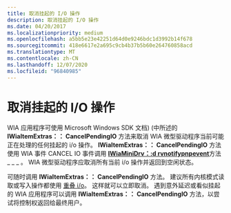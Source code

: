 ```yaml
---
title: 取消挂起的 I/O 操作
description: 取消挂起的 I/O 操作
ms.date: 04/20/2017
ms.localizationpriority: medium
ms.openlocfilehash: a5bb5e23e42251d64d0e9246bdc1d3992b14f678
ms.sourcegitcommit: 418e6617e2a695c9cb4b37b5b60e264760858acd
ms.translationtype: MT
ms.contentlocale: zh-CN
ms.lasthandoff: 12/07/2020
ms.locfileid: "96840985"
---
```

# <a name="canceling-pending-io-operations"></a>取消挂起的 I/O 操作





WIA 应用程序可使用 Microsoft Windows SDK 文档)  (中所述的 **IWiaItemExtras：： CancelPendingIO** 方法来取消 WIA 微型驱动程序当前可能正在处理的任何挂起的 i/o 操作。 **IWiaItemExtras：： CancelPendingIO** 方法使用 WIA 事件 CANCEL IO 事件调用 [**IWiaMiniDrv：:d rvnotifypnpevent**](/windows-hardware/drivers/ddi/wiamindr_lh/nf-wiamindr_lh-iwiaminidrv-drvnotifypnpevent)方法 \_ \_ \_ 。 WIA 微型驱动程序应取消所有当前 i/o 操作并返回到空闲状态。

可随时调用 **IWiaItemExtras：： CancelPendingIO** 方法。 建议所有内核模式读取或写入操作都使用 [重叠 i/o](../kernel/handling-overlapped-i-o-operations.md)。 这样就可以立即取消。 遇到意外延迟或看似挂起的 WIA 应用程序可以调用 **IWiaItemExtras：： CancelPendingIO** 方法，以尝试将控制权返回给最终用户。

 

